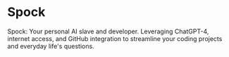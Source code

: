 # Spock
Spock: Your personal AI slave and developer. Leveraging ChatGPT-4, internet access, and GitHub integration to streamline your coding projects and everyday life's questions.
